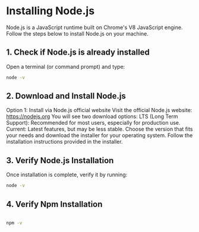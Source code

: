 # Installing Node.js

Node.js is a JavaScript runtime built on Chrome's V8 JavaScript engine. Follow the steps below to install Node.js on your machine.

## 1. Check if Node.js is already installed

Open a terminal (or command prompt) and type:

```bash
node -v

```

## 2. Download and Install Node.js

Option 1: Install via Node.js official website
Visit the official Node.js website: https://nodejs.org
You will see two download options:
LTS (Long Term Support): Recommended for most users, especially for production use.
Current: Latest features, but may be less stable.
Choose the version that fits your needs and download the installer for your operating system.
Follow the installation instructions provided in the installer.

## 3. Verify Node.js Installation
Once installation is complete, verify it by running:

```bash
node -v

```
## 4. Verify Npm Installation
```bash

npm -v

```
